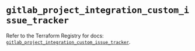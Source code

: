 # `gitlab_project_integration_custom_issue_tracker`

Refer to the Terraform Registry for docs: [`gitlab_project_integration_custom_issue_tracker`](https://registry.terraform.io/providers/gitlabhq/gitlab/18.5.0/docs/resources/project_integration_custom_issue_tracker).
